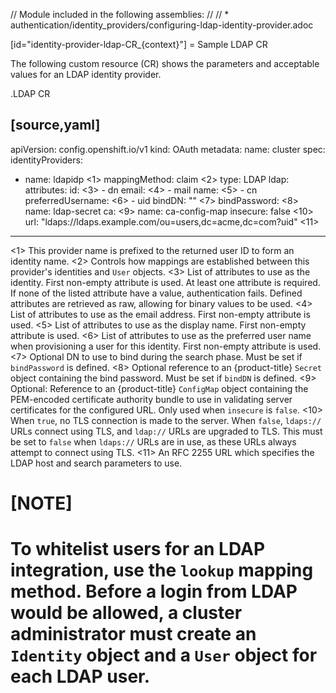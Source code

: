 // Module included in the following assemblies:
//
// * authentication/identity_providers/configuring-ldap-identity-provider.adoc

[id="identity-provider-ldap-CR_{context}"]
= Sample LDAP CR

The following custom resource (CR) shows the parameters and acceptable values for an
LDAP identity provider.

.LDAP CR

[source,yaml]
----
apiVersion: config.openshift.io/v1
kind: OAuth
metadata:
  name: cluster
spec:
  identityProviders:
  - name: ldapidp <1>
    mappingMethod: claim <2>
    type: LDAP
    ldap:
      attributes:
        id: <3>
        - dn
        email: <4>
        - mail
        name: <5>
        - cn
        preferredUsername: <6>
        - uid
      bindDN: "" <7>
      bindPassword: <8>
        name: ldap-secret
      ca: <9>
        name: ca-config-map
      insecure: false <10>
      url: "ldaps://ldaps.example.com/ou=users,dc=acme,dc=com?uid" <11>
----
<1> This provider name is prefixed to the returned user ID to form an identity
name.
<2> Controls how mappings are established between this provider's identities and `User` objects.
<3> List of attributes to use as the identity. First non-empty attribute is
used. At least one attribute is required. If none of the listed attribute
have a value, authentication fails. Defined attributes are retrieved as raw,
allowing for binary values to be used.
<4> List of attributes to use as the email address. First non-empty
attribute is used.
<5> List of attributes to use as the display name. First non-empty
attribute is used.
<6> List of attributes to use as the preferred user name when provisioning a
user for this identity. First non-empty attribute is used.
<7> Optional DN to use to bind during the search phase. Must be set if
`bindPassword` is defined.
<8> Optional reference to an {product-title} `Secret` object containing the bind
password. Must be set if `bindDN` is defined.
<9> Optional: Reference to an {product-title} `ConfigMap` object containing the
PEM-encoded certificate authority bundle to use in validating server
certificates for the configured URL. Only used when `insecure` is `false`.
<10> When `true`, no TLS connection is made to the server. When `false`,
`ldaps://` URLs connect using TLS, and `ldap://` URLs are upgraded to TLS.
This must be set to `false` when `ldaps://` URLs are in use, as these
URLs always attempt to connect using TLS.
<11> An RFC 2255 URL which specifies the LDAP host and search parameters to use.

[NOTE]
====
To whitelist users for an LDAP integration, use the `lookup` mapping method.
Before a login from LDAP would be allowed, a cluster administrator must create
an `Identity` object and a `User` object for each LDAP user.
====
